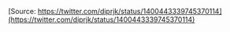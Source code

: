 [Source: https://twitter.com/diprjk/status/1400443339745370114](https://twitter.com/diprjk/status/1400443339745370114)